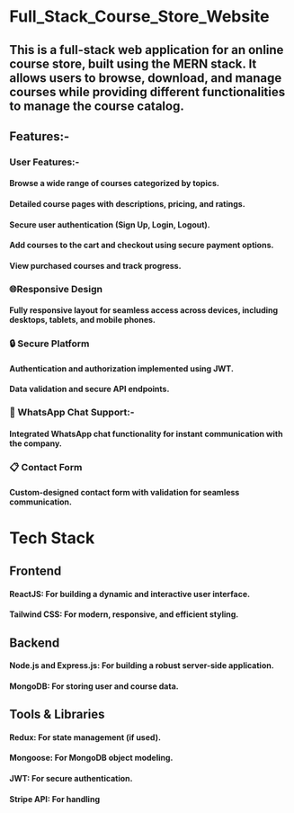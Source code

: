 # Full_Stack_Course_Store_Website

## This is a full-stack web application for an online course store, built using the MERN stack. It allows users to browse, download, and manage courses while providing different functionalities to manage the course catalog.

## Features:-
### User Features:-
#### Browse a wide range of courses categorized by topics.
#### Detailed course pages with descriptions, pricing, and ratings.
#### Secure user authentication (Sign Up, Login, Logout).
#### Add courses to the cart and checkout using secure payment options.
#### View purchased courses and track progress.

### 🌐Responsive Design
#### Fully responsive layout for seamless access across devices, including desktops, tablets, and mobile phones.

### 🔒 Secure Platform
#### Authentication and authorization implemented using JWT.
#### Data validation and secure API endpoints.

### 💬 WhatsApp Chat Support:-
#### Integrated WhatsApp chat functionality for instant communication with the company.

### 📋 Contact Form
#### Custom-designed contact form with validation for seamless communication.

# Tech Stack
## Frontend
#### ReactJS: For building a dynamic and interactive user interface.
#### Tailwind CSS: For modern, responsive, and efficient styling.
## Backend
#### Node.js and Express.js: For building a robust server-side application.
#### MongoDB: For storing user and course data.
## Tools & Libraries
#### Redux: For state management (if used).
#### Mongoose: For MongoDB object modeling.
#### JWT: For secure authentication.
#### Stripe API: For handling
